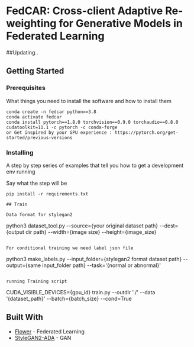 # FedCAR: Cross-client Adaptive Re-weighting for Generative Models in Federated Learning

##Updating..
## Getting Started
### Prerequisites

What things you need to install the software and how to install them

```
conda create -n fedcar python==3.8
conda activate fedcar
conda install pytorch==1.8.0 torchvision==0.9.0 torchaudio==0.8.0 cudatoolkit=11.1 -c pytorch -c conda-forge
or Get inspired by your GPU experience : https://pytorch.org/get-started/previous-versions
```

### Installing

A step by step series of examples that tell you how to get a development env running

Say what the step will be

```
pip install -r requirements.txt

## Train

Data format for stylegan2

```
python3 dataset_tool.py --source={your original dataset path} --dest={output dir path} --width={image size} --height={image_size}
```

For conditional training we need label json file

```
python3 make_labels.py --input_folder={stylegan2 format dataset path} --output={same input_folder path} --task='{normal or abnormal}'
```

running Training script
```
CUDA_VISIBLE_DEVICES={gpu_id} train.py --outdir './' --data '{dataset_path}' --batch={batch_size} --cond=True


## Built With

* [Flower](https://github.com/adap/flower) - Federated Learning
* [StyleGAN2-ADA](https://github.com/NVlabs/stylegan2-ada-pytorch) - GAN


